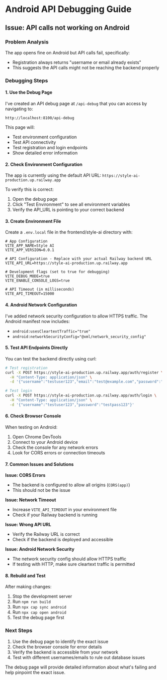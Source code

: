 # Android API Debugging Guide

## Issue: API calls not working on Android

### Problem Analysis
The app opens fine on Android but API calls fail, specifically:
- Registration always returns "username or email already exists" 
- This suggests the API calls might not be reaching the backend properly

### Debugging Steps

#### 1. Use the Debug Page
I've created an API debug page at `/api-debug` that you can access by navigating to:
```
http://localhost:8100/api-debug
```

This page will:
- Test environment configuration
- Test API connectivity
- Test registration and login endpoints
- Show detailed error information

#### 2. Check Environment Configuration
The app is currently using the default API URL: `https://style-ai-production.up.railway.app`

To verify this is correct:
1. Open the debug page
2. Click "Test Environment" to see all environment variables
3. Verify the API_URL is pointing to your correct backend

#### 3. Create Environment File
Create a `.env.local` file in the frontend/style-ai directory with:

```env
# App Configuration
VITE_APP_NAME=Style AI
VITE_APP_VERSION=0.0.1

# API Configuration - Replace with your actual Railway backend URL
VITE_API_URL=https://style-ai-production.up.railway.app

# Development flags (set to true for debugging)
VITE_DEBUG_MODE=true
VITE_ENABLE_CONSOLE_LOGS=true

# API Timeout (in milliseconds)
VITE_API_TIMEOUT=15000
```

#### 4. Android Network Configuration
I've added network security configuration to allow HTTPS traffic. The Android manifest now includes:
- `android:usesCleartextTraffic="true"`
- `android:networkSecurityConfig="@xml/network_security_config"`

#### 5. Test API Endpoints Directly
You can test the backend directly using curl:

```bash
# Test registration
curl -X POST https://style-ai-production.up.railway.app/auth/register \
  -H "Content-Type: application/json" \
  -d '{"username":"testuser123","email":"test@example.com","password":"testpass123"}'

# Test login
curl -X POST https://style-ai-production.up.railway.app/auth/login \
  -H "Content-Type: application/json" \
  -d '{"username":"testuser123","password":"testpass123"}'
```

#### 6. Check Browser Console
When testing on Android:
1. Open Chrome DevTools
2. Connect to your Android device
3. Check the console for any network errors
4. Look for CORS errors or connection timeouts

#### 7. Common Issues and Solutions

**Issue: CORS Errors**
- The backend is configured to allow all origins (`CORS(app)`)
- This should not be the issue

**Issue: Network Timeout**
- Increase `VITE_API_TIMEOUT` in your environment file
- Check if your Railway backend is running

**Issue: Wrong API URL**
- Verify the Railway URL is correct
- Check if the backend is deployed and accessible

**Issue: Android Network Security**
- The network security config should allow HTTPS traffic
- If testing with HTTP, make sure cleartext traffic is permitted

#### 8. Rebuild and Test
After making changes:
1. Stop the development server
2. Run `npm run build`
3. Run `npx cap sync android`
4. Run `npx cap open android`
5. Test the debug page first

### Next Steps
1. Use the debug page to identify the exact issue
2. Check the browser console for error details
3. Verify the backend is accessible from your network
4. Test with different usernames/emails to rule out database issues

The debug page will provide detailed information about what's failing and help pinpoint the exact issue.

